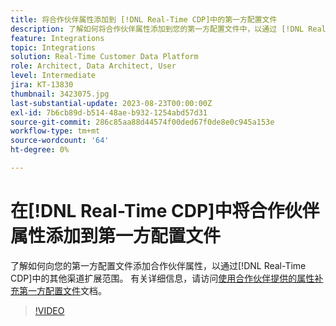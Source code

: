 ```yaml
---
title: 将合作伙伴属性添加到 [!DNL Real-Time CDP]中的第一方配置文件
description: 了解如何将合作伙伴属性添加到您的第一方配置文件中，以通过 [!DNL Real-Time CDP]中的其他渠道扩大范围。
feature: Integrations
topic: Integrations
solution: Real-Time Customer Data Platform
role: Architect, Data Architect, User
level: Intermediate
jira: KT-13830
thumbnail: 3423075.jpg
last-substantial-update: 2023-08-23T00:00:00Z
exl-id: 7b6cb89d-b514-48ae-b932-1254abd57d31
source-git-commit: 286c85aa88d44574f00ded67f0de8e0c945a153e
workflow-type: tm+mt
source-wordcount: '64'
ht-degree: 0%

---
```


# 在[!DNL Real-Time CDP]中将合作伙伴属性添加到第一方配置文件

了解如何向您的第一方配置文件添加合作伙伴属性，以通过[!DNL Real-Time CDP]中的其他渠道扩展范围。 有关详细信息，请访问[使用合作伙伴提供的属性补充第一方配置文件](https://experienceleague.adobe.com/docs/experience-platform/rtcdp/use-cases/partner-data/supplement-first-party-profiles.html?lang=zh-Hans)文档。

>[!VIDEO](https://video.tv.adobe.com/v/3423075/?learn=on&enablevpops)
